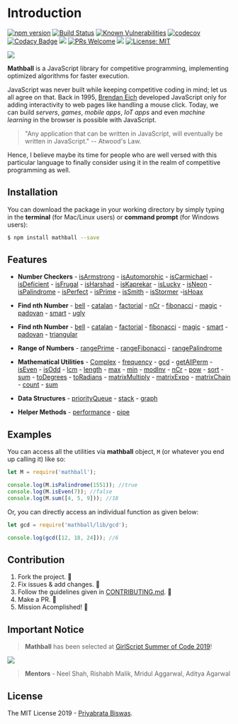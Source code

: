# Introduction

[![npm version](https://badge.fury.io/js/mathball.svg)](https://badge.fury.io/js/mathball) [![Build Status](https://travis-ci.org/pbiswas101/Mathball.svg?branch=master)](https://travis-ci.org/pbiswas101/Mathball) [![Known Vulnerabilities](https://snyk.io/test/github/pbiswas101/Mathball/badge.svg?targetFile=package.json)](https://snyk.io/test/github/pbiswas101/Mathball?targetFile=package.json) [![codecov](https://codecov.io/gh/pbiswas101/Mathball/branch/master/graph/badge.svg)](https://codecov.io/gh/pbiswas101/Mathball) [![Codacy Badge](https://api.codacy.com/project/badge/Grade/1750f9ec92a14adea5593be4ad56d3a2)](https://www.codacy.com/app/pbiswas101/Mathball?utm_source=github.com&utm_medium=referral&utm_content=pbiswas101/Mathball&utm_campaign=Badge_Grade) ![](https://img.shields.io/github/issues/pbiswas101/Mathball.svg) [![PRs Welcome](https://img.shields.io/badge/PRs-welcome-brightgreen.svg?style=flat-square)](http://makeapullrequest.com) ![](https://img.shields.io/github/stars/pbiswas101/Mathball.svg) [![License: MIT](https://img.shields.io/badge/License-MIT-yellow.svg)](https://opensource.org/licenses/MIT)

![](https://github.com/pbiswas101/Mathball/raw/master/assets/mathball-banner.png)

**Mathball** is a JavaScript library for competitive programming, implementing optimized algorithms for faster execution.

JavaScript was never built while keeping competitive coding in mind; let us all agree on that. Back in 1995, [Brendan Eich][1] developed JavaScript only for adding interactivity to web pages like handling a mouse click. Today, we can build _servers_, _games_, _mobile apps_, _IoT apps_ and even _machine learning_ in the browser is possible with JavaScript.

> "Any application that can be written in JavaScript, will eventually be written in JavaScript." -- Atwood's Law.

Hence, I believe maybe its time for people who are well versed with this particular language to finally consider using it in the realm of competitive programming as well.

## Installation

You can download the package in your working directory by simply typing in the **terminal** (for Mac/Linux users) or **command prompt** (for Windows users):

```bash
$ npm install mathball --save
```

## Features

- **Number Checkers** - [isArmstrong][3] - [isAutomorphic][4] - [isCarmichael][43] - [isDeficient][42] - [isFrugal][47] - [isHarshad][45] - [isKaprekar][23] - [isLucky][24] - [isNeon][5] - [isPalindrome][6] - [isPerfect][27] - [isPrime][7] - [isSmith][26] - [isStormer][52] -[isHoax][54]

- **Find nth Number** - [bell][32] - [catalan][22] - [factorial][21] - [nCr][48] - [fibonacci][8] - [magic][9] - [padovan][41] - [smart][25] - [ugly][56]

- **Find nth Number** - [bell][32] - [catalan][22] - [factorial][21] - [fibonacci][8] - [magic][9] - [smart][25] - [padovan][41] - [triangular][93]

- **Range of Numbers** - [rangePrime][7] - [rangeFibonacci][8] - [rangePalindrome][6]

- **Mathematical Utilities** - [Complex][49] - [frequency][40] - [gcd][10] - [getAllPerm][55] - [isEven][11] - [isOdd][12] - [lcm][13] - [length][14] - [max][15] - [min][16] - [modInv][39] - [nCr][48] - [pow][46] - [sort][17] - [sum][18] - [toDegrees][50] - [toRadians][51] - [matrixMultiply][58] - [matrixExpo][59] - [matrixChain][60] - [count][61] - [sum][62]

- **Data Structures** - [priorityQueue][44] - [stack][53] - [graph][57]

- **Helper Methods** - [performance][28] - [pipe][29]

## Examples

You can access all the utilities via **mathball** object, `M` (or whatever you end up calling it) like so:

```js
let M = require('mathball');

console.log(M.isPalindrome(1551)); //true
console.log(M.isEven(7)); //false
console.log(M.sum([4, 5, 9])); //18
```

Or, you can directly access an individual function as given below:

```js
let gcd = require('mathball/lib/gcd');

console.log(gcd([12, 18, 24])); //6
```

## Contribution

1. Fork the project. :fork_and_knife:
2. Fix issues & add changes. :wrench:
3. Follow the guidelines given in [CONTRIBUTING.md][19]. :star2:
4. Make a PR. :hammer:
5. Mission Acomplished! :tada:

## Important Notice

> **Mathball** has been selected at [GirlScript Summer of Code 2019][30]!

![](https://cdn-images-1.medium.com/max/600/1*47hUn6EfnP5hZkHslmUsxQ.jpeg)

> **Mentors** - Neel Shah, Rishabh Malik, Mridul Aggarwal, Aditya Agarwal

## License

The MIT License 2019 - [Priyabrata Biswas][20].

[1]: https://en.wikipedia.org/wiki/Brendan_Eich
[3]: https://github.com/pbiswas101/Mathball/blob/master/src/armstrong/index.js
[4]: https://github.com/pbiswas101/Mathball/blob/master/src/automorphic/index.js
[5]: https://github.com/pbiswas101/Mathball/blob/master/src/neon/index.js
[6]: https://github.com/pbiswas101/Mathball/blob/master/src/palindrome/index.js
[7]: https://github.com/pbiswas101/Mathball/blob/master/src/prime/index.js
[8]: https://github.com/pbiswas101/Mathball/blob/master/src/fibonacci/index.js
[9]: https://github.com/pbiswas101/Mathball/blob/master/src/magic/index.js
[10]: https://github.com/pbiswas101/Mathball/blob/master/src/gcd/index.js
[11]: https://github.com/pbiswas101/Mathball/blob/master/src/isEven/index.js
[12]: https://github.com/pbiswas101/Mathball/blob/master/src/isOdd/index.js
[13]: https://github.com/pbiswas101/Mathball/blob/master/src/lcm/index.js
[14]: https://github.com/pbiswas101/Mathball/blob/master/src/length/index.js
[15]: https://github.com/pbiswas101/Mathball/blob/master/src/max/index.js
[16]: https://github.com/pbiswas101/Mathball/blob/master/src/min/index.js
[17]: https://github.com/pbiswas101/Mathball/blob/master/src/sort/index.js
[18]: https://github.com/pbiswas101/Mathball/blob/master/src/sum/index.js
[19]: https://github.com/pbiswas101/Mathball/blob/master/CONTRIBUTING.md
[20]: https://github.com/pbiswas101
[21]: https://github.com/pbiswas101/Mathball/blob/master/src/factorial/index.js
[22]: https://github.com/pbiswas101/Mathball/blob/master/src/catalan/index.js
[23]: https://github.com/pbiswas101/Mathball/blob/master/src/kaprekar/index.js
[24]: https://github.com/pbiswas101/Mathball/blob/master/src/lucky/index.js
[25]: https://github.com/pbiswas101/Mathball/blob/master/src/smart/index.js
[26]: https://github.com/pbiswas101/Mathball/blob/master/src/smith/index.js
[27]: https://github.com/pbiswas101/Mathball/blob/master/src/perfect/index.js
[28]: https://github.com/pbiswas101/Mathball/blob/master/src/performance/index.js
[29]: https://github.com/pbiswas101/Mathball/blob/master/src/pipe/index.js
[30]: https://www.gssoc.tech/
[32]: https://github.com/pbiswas101/Mathball/blob/master/src/bell/index.js
[39]: https://github.com/pbiswas101/Mathball/blob/master/src/modInv/index.js
[40]: https://github.com/pbiswas101/Mathball/blob/master/src/frequency/index.js
[41]: https://github.com/pbiswas101/Mathball/blob/master/src/padovan/index.js
[42]: https://github.com/pbiswas101/Mathball/blob/master/src/isDeficient/index.js
[43]: https://github.com/pbiswas101/Mathball/blob/master/src/carmichael/index.js
[44]: https://github.com/pbiswas101/Mathball/blob/master/src/PriorityQueue/index.js
[45]: https://github.com/pbiswas101/Mathball/blob/master/src/harshad/index.js
[46]: https://github.com/pbiswas101/Mathball/blob/master/src/pow/index.js
[47]: https://github.com/pbiswas101/Mathball/blob/master/src/isFrugal/index.js
[48]: https://github.com/pbiswas101/Mathball/blob/master/src/nCr/index.js
[49]: https://github.com/pbiswas101/Mathball/blob/master/src/complex/index.js
[50]: https://github.com/pbiswas101/Mathball/blob/master/src/degree/index.js
[51]: https://github.com/pbiswas101/Mathball/blob/master/src/radian/index.js
[52]: https://github.com/pbiswas101/Mathball/blob/master/src/isStormer/index.js
[53]: https://github.com/pbiswas101/Mathball/blob/master/src/stack/index.js
[54]: https://github.com/pbiswas101/Mathball/blob/master/src/isHoax/index.js
[55]: https://github.com/pbiswas101/Mathball/blob/master/src/permutation/index.js
[93]: https://github.com/pbiswas101/Mathball/blob/master/src/triangular/index.js
[56]: https://github.com/pbiswas101/Mathball/blob/master/src/ugly/index.js
[57]: https://github.com/pbiswas101/Mathball/blob/master/src/graph/index.js
[58]: https://github.com/pbiswas101/Mathball/blob/master/src/matrixMultiply/index.js
[59]: https://github.com/pbiswas101/Mathball/blob/master/src/matrixExponentiation/index.js
[60]: https://github.com/pbiswas101/Mathball/blob/master/src/matrixChain/index.js
[61]: https://github.com/pbiswas101/Mathball/blob/master/src/count/index.js
[62]: https://github.com/pbiswas101/Mathball/blob/master/src/sum/index.js